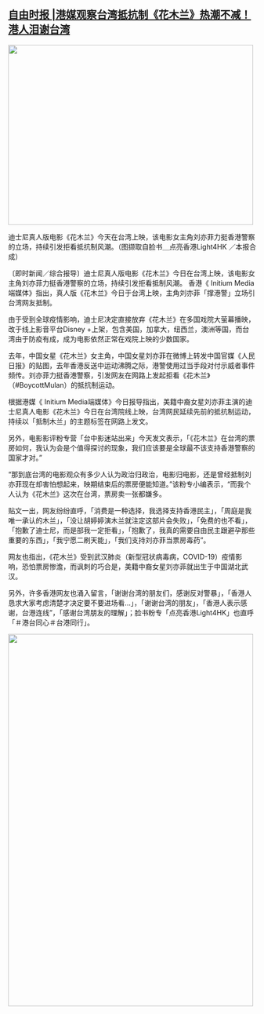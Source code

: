 <!--1599317374000-->
[自由时报 |港媒观察台湾抵抗制《花木兰》热潮不减！港人泪谢台湾](https://chinadigitaltimes.net/chinese/2020/09/%e8%87%aa%e7%94%b1%e6%97%b6%e6%8a%a5-%e6%b8%af%e5%aa%92%e8%a7%82%e5%af%9f%e5%8f%b0%e6%b9%be%e6%8a%b5%e6%8a%97%e5%88%b6%e3%80%8a%e8%8a%b1%e6%9c%a8%e5%85%b0%e3%80%8b%e7%83%ad%e6%bd%ae%e4%b8%8d%e5%87%8f/)
------

<div id="attachment_654652" style="width: 510px" class="wp-caption aligncenter"><img aria-describedby="caption-attachment-654652" loading="lazy" class="wp-image-654652" src="https://chinadigitaltimes.net/chinese/files/2020/09/屏幕快照-2020-09-05-上午10.24.34.png" alt="" width="500" height="367" srcset="https://chinadigitaltimes.net/chinese/files/2020/09/屏幕快照-2020-09-05-上午10.24.34.png 803w, https://chinadigitaltimes.net/chinese/files/2020/09/屏幕快照-2020-09-05-上午10.24.34-300x220.png 300w, https://chinadigitaltimes.net/chinese/files/2020/09/屏幕快照-2020-09-05-上午10.24.34-768x564.png 768w" sizes="(max-width: 500px) 100vw, 500px" /><p id="caption-attachment-654652" class="wp-caption-text">迪士尼真人版电影《花木兰》今天在台湾上映，该电影女主角刘亦菲力挺香港警察的立场，持续引发拒看抵抗制风潮。（图撷取自脸书＿点亮香港Light4HK ／本报合成）</p></div><p>〔即时新闻／综合报导〕迪士尼真人版电影《花木兰》今日在台湾上映，该电影女主角刘亦菲力挺香港警察的立场，持续引发拒看抵制风潮。 香港《 Initium Media端媒体》指出，真人版《花木兰》今日于台湾上映，主角刘亦菲「撑港警」立场引台湾网友抵制。</p><p>由于受到全球疫情影响，迪士尼决定直接放弃《花木兰》在多国戏院大萤幕播映，改于线上影音平台Disney +上架，包含美国，加拿大，纽西兰，澳洲等国，而台湾由于防疫有成，成为电影依然正常在戏院上映的少数国家。</p><p>去年，中国女星《花木兰》女主角，中国女星刘亦菲在微博上转发中国官媒《人民日报》的贴图，去年香港反送中运动沸腾之际，港警使用过当手段对付示威者事件频传。刘亦菲力挺香港警察，引发网友在网路上发起拒看《花木兰》（#BoycottMulan）的抵抗制运动。</p><p>根据港媒《 Initium Media端媒体》今日报导指出，美籍中裔女星刘亦菲主演的迪士尼真人电影《花木兰》今日在台湾院线上映，台湾网民延续先前的抵抗制运动，持续以「抵制木兰」的主题标签在网路上发文。</p><p>另外，电影影评粉专营「台中影迷站出来」今天发文表示，「《花木兰》在台湾的票房如何，我认为会是个值得探讨的现象，我们应该要是全球最不该支持香港警察的国家才对。”</p><p>“那到底台湾的电影观众有多少人认为政治归政治，电影归电影，还是曾经抵制刘亦菲现在却害怕想起来，映期结束后的票房便能知道。”该粉专小编表示，“而我个人认为《花木兰》这次在台湾，票房卖一张都嫌多。</p><p>贴文一出，网友纷纷直呼，「消费是一种选择，我选择支持香港民主」，「周庭是我唯一承认的木兰」，「没让胡婷婷演木兰就注定这部片会失败」，「免费的也不看」，「抱歉了迪士尼，而是部我一定拒看」，「抱歉了，我真的需要自由民主跟避孕那些重要的东西」，「我宁愿二刷天能」，「我们支持刘亦菲当票房毒药”。</p><p>网友也指出，《花木兰》受到武汉肺炎（新型冠状病毒病，COVID-19）疫情影响，恐怕票房惨澹，而讽刺的巧合是，美籍中裔女星刘亦菲就出生于中国湖北武汉。</p><p>另外，许多香港网友也涌入留言，「谢谢台湾的朋友们，感谢反对警暴」，「香港人恳求大家考虑清楚才决定要不要进场看&#8230;」，「谢谢台湾的朋友」，「香港人表示感谢，台港连线”，「感谢台湾朋友的理解」；脸书粉专「点亮香港Light4HK」也直呼「＃港台同心＃台港同行」。</p><p><img loading="lazy" class="aligncenter wp-image-654653" src="https://chinadigitaltimes.net/chinese/files/2020/09/屏幕快照-2020-09-05-上午10.24.54.png" alt="" width="500" height="759" srcset="https://chinadigitaltimes.net/chinese/files/2020/09/屏幕快照-2020-09-05-上午10.24.54.png 553w, https://chinadigitaltimes.net/chinese/files/2020/09/屏幕快照-2020-09-05-上午10.24.54-198x300.png 198w" sizes="(max-width: 500px) 100vw, 500px" /></p>

